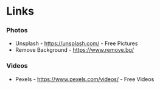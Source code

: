 # Links

### Photos
* Unsplash - https://unsplash.com/ - Free Pictures
* Remove Background - https://www.remove.bg/

### Videos
* Pexels - https://www.pexels.com/videos/ - Free Videos


